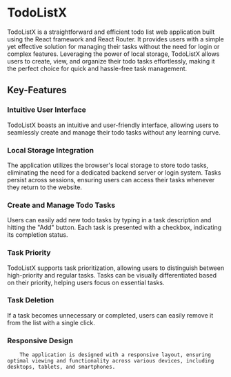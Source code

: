 # TodoListX

TodoListX is a straightforward and efficient todo list web application built using the React framework and React Router. It provides users with a simple yet effective solution for managing their tasks without the need for login or complex features. Leveraging the power of local storage, TodoListX allows users to create, view, and organize their todo tasks effortlessly, making it the perfect choice for quick and hassle-free task management.

## Key-Features

### Intuitive User Interface
  TodoListX boasts an intuitive and user-friendly interface, allowing users to seamlessly create and manage their todo tasks without any learning curve.

### Local Storage Integration
  The application utilizes the browser's local storage to store todo tasks, eliminating the need for a dedicated backend server or login system.
  Tasks persist across sessions, ensuring users can access their tasks whenever they return to the website.

### Create and Manage Todo Tasks
  Users can easily add new todo tasks by typing in a task description and hitting the "Add" button.
  Each task is presented with a checkbox, indicating its completion status.

### Task Priority
  TodoListX supports task prioritization, allowing users to distinguish between high-priority and regular tasks.
  Tasks can be visually differentiated based on their priority, helping users focus on essential tasks.

### Task Deletion
  If a task becomes unnecessary or completed, users can easily remove it from the list with a single click.

### Responsive Design
        The application is designed with a responsive layout, ensuring optimal viewing and functionality across various devices, including desktops, tablets, and smartphones.